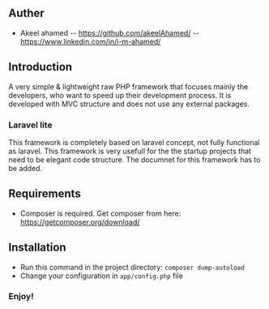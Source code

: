 ## Auther
- Akeel ahamed
 -- https://github.com/akeelAhamed/
 -- https://www.linkedin.com/in/i-m-ahamed/

## Introduction
A very simple & lightweight raw PHP framework that focuses mainly the developers, who want to speed up their development process. It is developed with MVC structure and does not use any external packages.

### Laravel lite
This framework is completely based on laravel concept, not fully functional as laravel. This framework is very usefull for the the startup projects that need to be elegant code structure. The documnet for this framework has to be added.

## Requirements
- Composer is required. Get composer from here: https://getcomposer.org/download/

## Installation
- Run this command in the project directory: 
```composer dump-autoload```
- Change your configuration in ```app/config.php``` file

### Enjoy!
